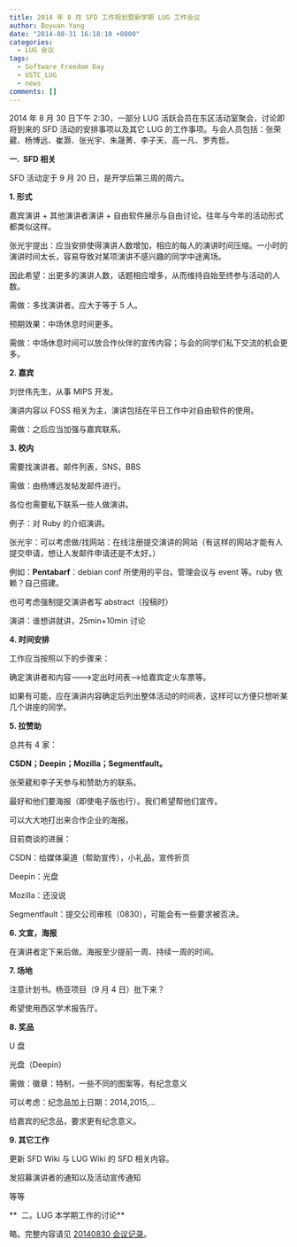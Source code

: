 ```yaml
---
title: 2014 年 8 月 SFD 工作规划暨新学期 LUG 工作会议
author: Boyuan Yang
date: "2014-08-31 16:18:10 +0800"
categories:
  - LUG 会议
tags:
  - Software Freedom Day
  - USTC_LUG
  - news
comments: []
---
```


2014 年 8 月 30 日下午 2:30，一部分 LUG 活跃会员在东区活动室聚会，讨论即将到来的 SFD 活动的安排事项以及其它 LUG 的工作事项。与会人员包括：张荣葳、杨博远、崔灏、张光宇、朱晟菁、李子天、高一凡、罗秀哲。

**一.  SFD 相关**

SFD 活动定于 9 月 20 日，是开学后第三周的周六。

**1. 形式**

嘉宾演讲 + 其他演讲者演讲 + 自由软件展示与自由讨论。往年与今年的活动形式都类似这样。

张光宇提出：应当安排使得演讲人数增加，相应的每人的演讲时间压缩。一小时的演讲时间太长，容易导致对某项演讲不感兴趣的同学中途离场。

因此希望：出更多的演讲人数，话题相应增多，从而维持自始至终参与活动的人数。

需做：多找演讲者。应大于等于 5 人。

预期效果：中场休息时间更多。

需做：中场休息时间可以放合作伙伴的宣传内容；与会的同学们私下交流的机会更多。

**2. 嘉宾**

刘世伟先生，从事 MIPS 开发。

演讲内容以 FOSS 相关为主，演讲包括在平日工作中对自由软件的使用。

需做：之后应当加强与嘉宾联系。

**3. 校内**

需要找演讲者。邮件列表，SNS，BBS

需做：由杨博远发帖发邮件进行。

各位也需要私下联系一些人做演讲。

例子：对 Ruby 的介绍演讲。

张光宇：可以考虑做/找网站：在线注册提交演讲的网站（有这样的网站才能有人提交申请，想让人发邮件申请还是不太好。）

例如：**Pentabarf**：debian conf 所使用的平台。管理会议与 event 等。ruby 依赖？自己搭建。

也可考虑强制提交演讲者写 abstract（投稿时）

演讲：谁想讲就讲，25min+10min 讨论

**4. 时间安排**

工作应当按照以下的步骤来：

确定演讲者和内容--->定出时间表-->给嘉宾定火车票等。

如果有可能，应在演讲内容确定后列出整体活动的时间表，这样可以方便只想听某几个讲座的同学。

**5. 拉赞助**

总共有 4 家：

**CSDN；Deepin；Mozilla；Segmentfault。**

张荣葳和李子天参与和赞助方的联系。

最好和他们要海报（即使电子版也行）。我们希望帮他们宣传。

可以大大地打出来合作企业的海报。

目前商谈的进展：

CSDN：给媒体渠道（帮助宣传），小礼品，宣传折页

Deepin：光盘

Mozilla：还没说

Segmentfault：提交公司审核（0830），可能会有一些要求被否决。

**6. 文宣，海报**

在演讲者定下来后做。海报至少提前一周、持续一周的时间。

**7. 场地**

注意计划书。杨亚项目（9 月 4 日）批下来？

希望使用西区学术报告厅。

**8. 奖品**

U 盘

光盘（Deepin）

需做：徽章：特制，一些不同的图案等，有纪念意义

可以考虑：纪念品加上日期：2014,2015,...

给嘉宾的纪念品，要求更有纪念意义。

**9. 其它工作**

更新 SFD Wiki 与 LUG Wiki 的 SFD 相关内容。

发招募演讲者的通知以及活动宣传通知

等等

**  二。LUG 本学期工作的讨论**

略。完整内容请见 [20140830 会议记录](https://lug.ustc.edu.cn/wiki/lug/internal/minutes/20140830)。
